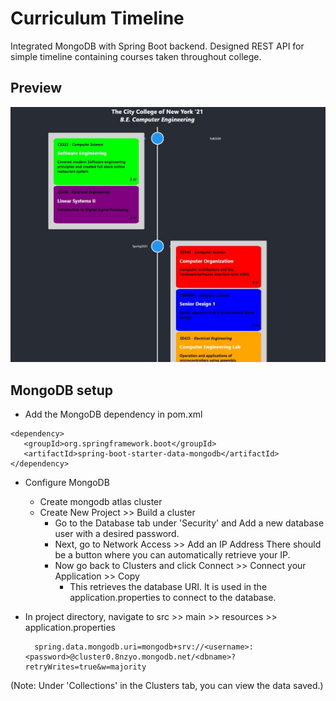 # Curriculum Timeline


Integrated MongoDB with Spring Boot backend. Designed REST API for simple timeline containing courses taken throughout college. 


## Preview

<img src='screenshot.jpg' title='' width='' alt='Demo' /> 



## MongoDB setup

- Add the MongoDB dependency in pom.xml 
```
<dependency>
   <groupId>org.springframework.boot</groupId>
   <artifactId>spring-boot-starter-data-mongodb</artifactId>
</dependency>
```

- Configure MongoDB
	- Create mongodb atlas cluster
	- Create New Project >> Build a cluster
		- Go to the Database tab under 'Security' and Add a new database user with a desired password.
		- Next, go to Network Access >> Add an IP Address There should be a button where you can automatically retrieve your IP.
		- Now go back to Clusters and click Connect >> Connect your Application >> Copy 
            - This retrieves the database URI. It is used in the application.properties  to connect to the database.
- In project directory, navigate to src >> main >> resources >> application.properties
		
        spring.data.mongodb.uri=mongodb+srv://<username>:<password>@cluster0.8nzyo.mongodb.net/<dbname>?retryWrites=true&w=majority
        

(Note: Under 'Collections' in the Clusters tab, you can view the data saved.)



